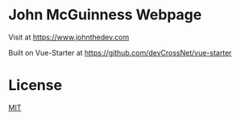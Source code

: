 # John McGuinness Webpage

Visit at https://www.johnthedev.com

Built on Vue-Starter at https://github.com/devCrossNet/vue-starter

# License
[MIT](http://opensource.org/licenses/MIT)
